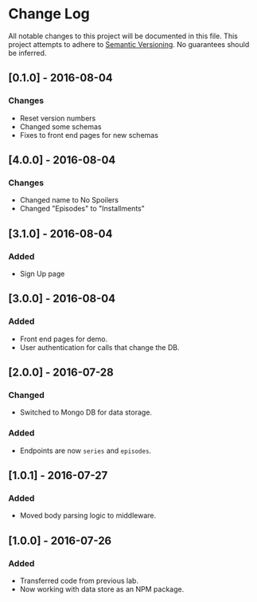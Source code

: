 # Change Log
All notable changes to this project will be documented in this file.
This project attempts to adhere to [Semantic Versioning](http://semver.org/).
No guarantees should be inferred.

## [0.1.0] - 2016-08-04
### Changes
- Reset version numbers
- Changed some schemas
- Fixes to front end pages for new schemas

## [4.0.0] - 2016-08-04
### Changes
- Changed name to No Spoilers
- Changed "Episodes" to "Installments"

## [3.1.0] - 2016-08-04
### Added
- Sign Up page

## [3.0.0] - 2016-08-04
### Added
- Front end pages for demo.
- User authentication for calls that change the DB.

## [2.0.0] - 2016-07-28
### Changed
- Switched to Mongo DB for data storage.

### Added
- Endpoints are now `series` and `episodes`.

## [1.0.1] - 2016-07-27
### Added
- Moved body parsing logic to middleware.

## [1.0.0] - 2016-07-26
### Added
- Transferred code from previous lab.
- Now working with data store as an NPM package.
